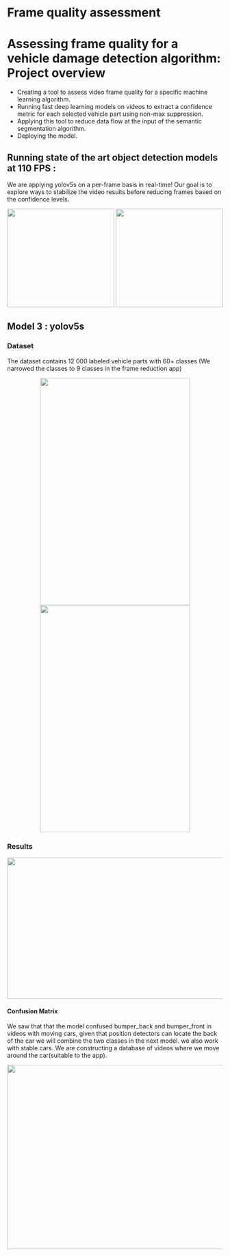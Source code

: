 # Frame quality assessment
# Assessing frame quality for a vehicle damage detection algorithm: Project overview 
* Creating a tool to assess video frame quality for a specific machine learning algorithm.
* Running fast deep learning models on videos to extract a confidence metric for each selected vehicle part using non-max suppression.
* Applying this tool to reduce data flow at the input of the semantic segmentation algorithm. 
* Deploying the model.

## Running state of the art object detection models at 110 FPS :
We are applying yolov5s on a per-frame basis in real-time! Our goal is to explore ways to stabilize the video results before reducing frames based on the confidence levels.


<p align="center">
<img src="https://github.com/aymanemoataz/Monk-AI---Data-quality-assessment/blob/master/readme_images/gif2.gif" width="250px" height="230px">
  <img src="https://github.com/aymanemoataz/MonkxMines_Demo/blob/master/readme_images/carside_day1.gif" width="250px" height="230px">



</p>

## Model 3 : yolov5s 

### Dataset

The dataset contains 12 000 labeled vehicle parts with 60+ classes (We narrowed the classes to 9 classes in the frame reduction app)
<p align="center">
<img src="https://github.com/aymanemoataz/MonkxMines_Demo/blob/master/Results_Model3/labels.jpg" width="350px" height="530px">
<img src="https://github.com/aymanemoataz/MonkxMines_Demo/blob/master/Results_Model3/labels_correlogram.jpg" width="350px" height="530px">

</p>

### Results

<p align="center">
<img src="https://github.com/aymanemoataz/MonkxMines_Demo/blob/master/Results_Model3/results.png" width="550px" height="330px">
</p>

#### Confusion Matrix 

We saw that that the model confused bumper_back and bumper_front in videos with moving cars, given that position detectors can locate the back of the car we will combine the two classes in the next model.
we also work with stable cars. We are constructing a database of videos where we move around the car(suitable to the app).

<p align="center">
<img src="https://github.com/aymanemoataz/MonkxMines_Demo/blob/master/Results_Model3/confusion_matrix.png" width="550px" height="430px">


</p>




